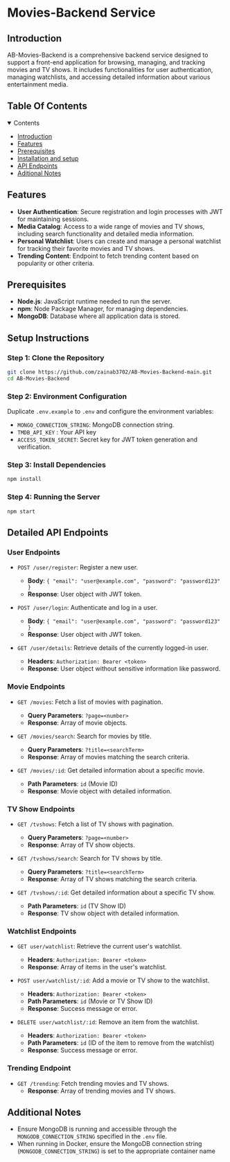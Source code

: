 # Movies-Backend Service

## Introduction

AB-Movies-Backend is a comprehensive backend service designed to support a front-end application for browsing, managing, and tracking movies and TV shows. It includes functionalities for user authentication, managing watchlists, and accessing detailed information about various entertainment media.

## Table Of Contents

<details open><summary>Contents</summary>

- [Introduction](#introduction)
- [Features](#features)
- [Prerequisites](#prerequisites)
- [Installation and setup](#setup-instructions)
- [API Endpoints](#detailed-api-endpoints)
- [Aditional Notes](#additional-notes)

</details>

## Features

- **User Authentication**: Secure registration and login processes with JWT for maintaining sessions.
- **Media Catalog**: Access to a wide range of movies and TV shows, including search functionality and detailed media information.
- **Personal Watchlist**: Users can create and manage a personal watchlist for tracking their favorite movies and TV shows.
- **Trending Content**: Endpoint to fetch trending content based on popularity or other criteria.

## Prerequisites

- **Node.js**: JavaScript runtime needed to run the server.
- **npm**: Node Package Manager, for managing dependencies.
- **MongoDB**: Database where all application data is stored.

## Setup Instructions

### Step 1: Clone the Repository

```sh
git clone https://github.com/zainab3702/AB-Movies-Backend-main.git
cd AB-Movies-Backend
```

### Step 2: Environment Configuration

Duplicate `.env.example` to `.env` and configure the environment variables:

- `MONGO_CONNECTION_STRING`: MongoDB connection string.
- `TMDB_API_KEY` : Your API key
- `ACCESS_TOKEN_SECRET`: Secret key for JWT token generation and verification.

### Step 3: Install Dependencies

```sh
npm install
```

### Step 4: Running the Server

`npm start`

## Detailed API Endpoints

### User Endpoints

- `POST /user/register`: Register a new user.

  - **Body**: `{ "email": "user@example.com", "password": "password123" }`
  - **Response**: User object with JWT token.

- `POST /user/login`: Authenticate and log in a user.

  - **Body**: `{ "email": "user@example.com", "password": "password123" }`
  - **Response**: User object with JWT token.

- `GET /user/details`: Retrieve details of the currently logged-in user.
  - **Headers**: `Authorization: Bearer <token>`
  - **Response**: User object without sensitive information like password.

### Movie Endpoints

- `GET /movies`: Fetch a list of movies with pagination.

  - **Query Parameters**: `?page=<number>`
  - **Response**: Array of movie objects.

- `GET /movies/search`: Search for movies by title.

  - **Query Parameters**: `?title=<searchTerm>`
  - **Response**: Array of movies matching the search criteria.

- `GET /movies/:id`: Get detailed information about a specific movie.
  - **Path Parameters**: `id` (Movie ID)
  - **Response**: Movie object with detailed information.

### TV Show Endpoints

- `GET /tvshows`: Fetch a list of TV shows with pagination.

  - **Query Parameters**: `?page=<number>`
  - **Response**: Array of TV show objects.

- `GET /tvshows/search`: Search for TV shows by title.

  - **Query Parameters**: `?title=<searchTerm>`
  - **Response**: Array of TV shows matching the search criteria.

- `GET /tvshows/:id`: Get detailed information about a specific TV show.
  - **Path Parameters**: `id` (TV Show ID)
  - **Response**: TV show object with detailed information.

### Watchlist Endpoints

- `GET user/watchlist`: Retrieve the current user's watchlist.

  - **Headers**: `Authorization: Bearer <token>`
  - **Response**: Array of items in the user's watchlist.

- `POST user/watchlist/:id`: Add a movie or TV show to the watchlist.

  - **Headers**: `Authorization: Bearer <token>`
  - **Path Parameters**: `id` (Movie or TV Show ID)
  - **Response**: Success message or error.

- `DELETE user/watchlist/:id`: Remove an item from the watchlist.
  - **Headers**: `Authorization: Bearer <token>`
  - **Path Parameters**: `id` (ID of the item to remove from the watchlist)
  - **Response**: Success message or error.

### Trending Endpoint

- `GET /trending`: Fetch trending movies and TV shows.
  - **Response**: Array of trending movies and TV shows.

## Additional Notes

- Ensure MongoDB is running and accessible through the `MONGODB_CONNECTION_STRING` specified in the `.env` file.
- When running in Docker, ensure the MongoDB connection string (`MONGODB_CONNECTION_STRING`) is set to the appropriate container name

